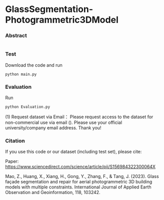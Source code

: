 # GlassSegmentation-Photogrammetric3DModel

### Abstract

```

```

### Test
Download the code and run
```
python main.py
```

### Evaluation
Run
```
python Evaluation.py
```


(1) Request dataset via Email：
Please request access to the dataset for non-commercial use via email (). Please use your official university/company email address. Thank you!


### Citation
If you use this code or our dataset (including test set), please cite:

Paper: https://www.sciencedirect.com/science/article/pii/S156984322300064X

Mao, Z., Huang, X., Xiang, H., Gong, Y., Zhang, F., & Tang, J. (2023). Glass façade segmentation and repair for aerial photogrammetric 3D building models with multiple constraints. International Journal of Applied Earth Observation and Geoinformation, 118, 103242.

